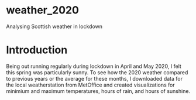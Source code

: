 # weather_2020
Analysing Scottish weather in lockdown

# Introduction
Being out running regularly during lockdown in April and May 2020, I felt this spring was particularly sunny. To see how the 2020 weather compared to previous years or the average for these months, I downloaded data for the local weatherstation from MetOffice and created visualizations for minimium and maximum temperatures, hours of rain, and hours of sunshine.
